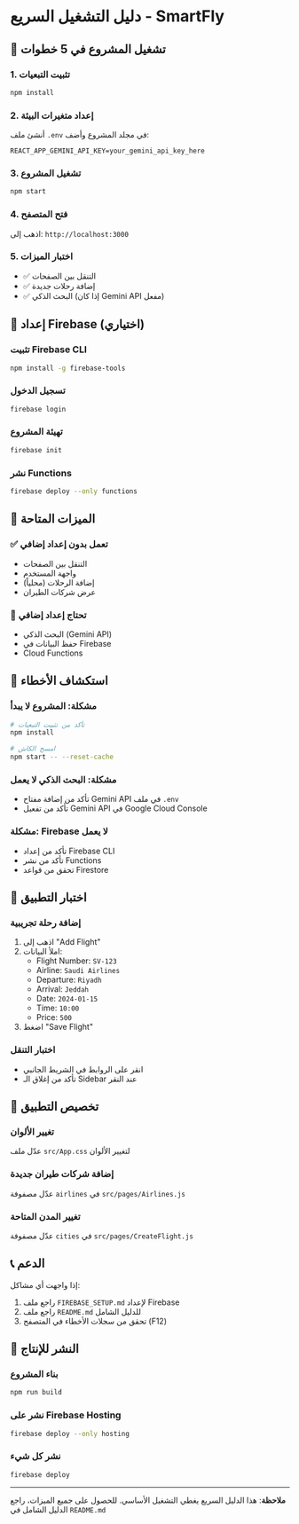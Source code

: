 # دليل التشغيل السريع - SmartFly

## 🚀 تشغيل المشروع في 5 خطوات

### 1. تثبيت التبعيات
```bash
npm install
```

### 2. إعداد متغيرات البيئة
أنشئ ملف `.env` في مجلد المشروع وأضف:
```env
REACT_APP_GEMINI_API_KEY=your_gemini_api_key_here
```

### 3. تشغيل المشروع
```bash
npm start
```

### 4. فتح المتصفح
اذهب إلى: `http://localhost:3000`

### 5. اختبار الميزات
- ✅ التنقل بين الصفحات
- ✅ إضافة رحلات جديدة
- ✅ البحث الذكي (إذا كان Gemini API مفعل)

## 🔧 إعداد Firebase (اختياري)

### تثبيت Firebase CLI
```bash
npm install -g firebase-tools
```

### تسجيل الدخول
```bash
firebase login
```

### تهيئة المشروع
```bash
firebase init
```

### نشر Functions
```bash
firebase deploy --only functions
```

## 🎯 الميزات المتاحة

### ✅ تعمل بدون إعداد إضافي
- التنقل بين الصفحات
- واجهة المستخدم
- إضافة الرحلات (محلياً)
- عرض شركات الطيران

### 🔄 تحتاج إعداد إضافي
- البحث الذكي (Gemini API)
- حفظ البيانات في Firebase
- Cloud Functions

## 🐛 استكشاف الأخطاء

### مشكلة: المشروع لا يبدأ
```bash
# تأكد من تثبيت التبعيات
npm install

# امسح الكاش
npm start -- --reset-cache
```

### مشكلة: البحث الذكي لا يعمل
- تأكد من إضافة مفتاح Gemini API في ملف `.env`
- تأكد من تفعيل Gemini API في Google Cloud Console

### مشكلة: Firebase لا يعمل
- تأكد من إعداد Firebase CLI
- تأكد من نشر Functions
- تحقق من قواعد Firestore

## 📱 اختبار التطبيق

### إضافة رحلة تجريبية
1. اذهب إلى "Add Flight"
2. املأ البيانات:
   - Flight Number: `SV-123`
   - Airline: `Saudi Airlines`
   - Departure: `Riyadh`
   - Arrival: `Jeddah`
   - Date: `2024-01-15`
   - Time: `10:00`
   - Price: `500`
3. اضغط "Save Flight"

### اختبار التنقل
- انقر على الروابط في الشريط الجانبي
- تأكد من إغلاق الـ Sidebar عند النقر

## 🎨 تخصيص التطبيق

### تغيير الألوان
عدّل ملف `src/App.css` لتغيير الألوان

### إضافة شركات طيران جديدة
عدّل مصفوفة `airlines` في `src/pages/Airlines.js`

### تغيير المدن المتاحة
عدّل مصفوفة `cities` في `src/pages/CreateFlight.js`

## 📞 الدعم

إذا واجهت أي مشاكل:
1. راجع ملف `FIREBASE_SETUP.md` لإعداد Firebase
2. راجع ملف `README.md` للدليل الشامل
3. تحقق من سجلات الأخطاء في المتصفح (F12)

## 🚀 النشر للإنتاج

### بناء المشروع
```bash
npm run build
```

### نشر على Firebase Hosting
```bash
firebase deploy --only hosting
```

### نشر كل شيء
```bash
firebase deploy
```

---

**ملاحظة**: هذا الدليل السريع يغطي التشغيل الأساسي. للحصول على جميع الميزات، راجع الدليل الشامل في `README.md`
